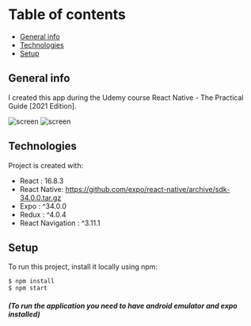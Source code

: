 # Table of contents
* [General info](#general-info)
* [Technologies](#technologies)
* [Setup](#setup)


## General info
I created this app during the Udemy course React Native - The Practical Guide [2021 Edition]. 

![screen](https://media.discordapp.net/attachments/813878212115300355/845346748544712724/unknown.png?width=337&height=559) ![screen](https://media.discordapp.net/attachments/813878212115300355/845347146739220490/unknown.png?width=339&height=559)



## Technologies
Project is created with:
* React : 16.8.3
* React Native: https://github.com/expo/react-native/archive/sdk-34.0.0.tar.gz
* Expo : ^34.0.0
* Redux : ^4.0.4
* React Navigation : ^3.11.1

## Setup
To run this project, install it locally using npm:
```
$ npm install
$ npm start
```
##### (To run the application you need to have android emulator and expo installed)
